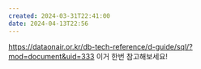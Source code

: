 ```yaml
---
created: 2024-03-31T22:41:00
date: 2024-04-13T22:56
---
```

https://dataonair.or.kr/db-tech-reference/d-guide/sql/?mod=document&uid=333 이거 한번 참고해보세요!